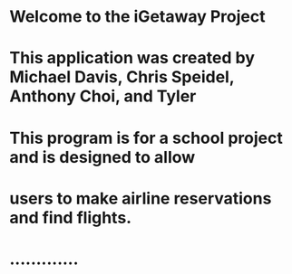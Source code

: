 # Welcome to the iGetaway Project
#
# This application was created by Michael Davis, Chris Speidel, Anthony Choi, and Tyler
# This program is for a school project and is designed to allow
# users to make airline reservations and find flights. 
#
# .............